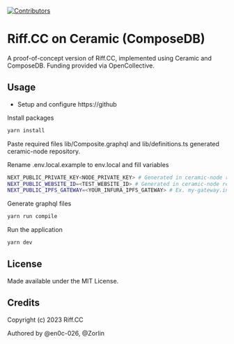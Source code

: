 [![Contributors](https://opencollective.com/riffcc/total/backers.svg?avatarHeight=24&width=600)](https://opencollective.com/riffcc)

# Riff.CC on Ceramic (ComposeDB)

A proof-of-concept version of Riff.CC, implemented using Ceramic and ComposeDB. Funding provided via OpenCollective.

## Usage

* Setup and configure https://github

Install packages
```bash
yarn install
```

Paste required files lib/Composite.graphql and lib/definitions.ts generated ceramic-node repository.

Rename .env.local.example to env.local and fill variables
```bash
NEXT_PUBLIC_PRIVATE_KEY<NODE_PRIVATE_KEY> # Generated in ceramic-node repository via yarn run generate:private-key
NEXT_PUBLIC_WEBSITE_ID=<TEST_WEBSITE_ID> # Generated in ceramic-node repository via yarn run graphql:example-queries
NEXT_PUBLIC_IPFS_GATEWAY=<YOUR_INFURA_IPFS_GATEWAY> # Ex. my-gateway.infura-ipfs.io
```
Generate graphql files

```bash
yarn run compile
```

Run the application
```bash
yarn dev
```

## License
Made available under the MIT License.

## Credits
Copyright (c) 2023 Riff.CC

Authored by @en0c-026, @Zorlin
